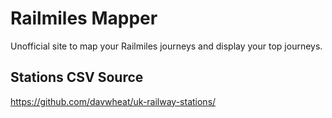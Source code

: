 # Railmiles Mapper
Unofficial site to map your Railmiles journeys and display your top journeys.

## Stations CSV Source
https://github.com/davwheat/uk-railway-stations/
